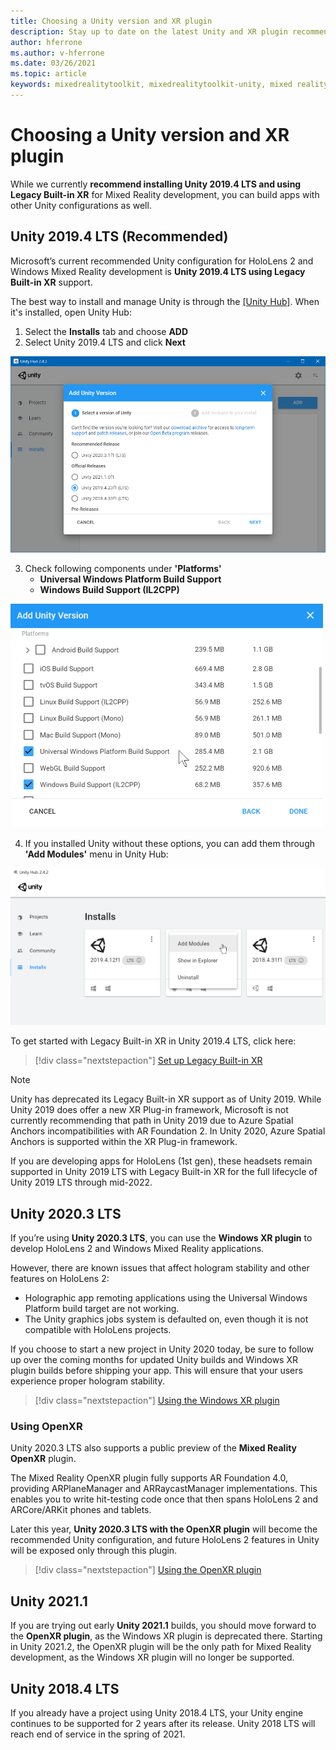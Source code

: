 ```yaml
---
title: Choosing a Unity version and XR plugin
description: Stay up to date on the latest Unity and XR plugin recommendations for HoloLens application development.
author: hferrone
ms.author: v-hferrone
ms.date: 03/26/2021
ms.topic: article
keywords: mixedrealitytoolkit, mixedrealitytoolkit-unity, mixed reality headset, windows mixed reality headset, virtual reality headset, unity
---
```


# Choosing a Unity version and XR plugin

While we currently **recommend installing Unity 2019.4 LTS and using Legacy Built-in XR** for Mixed Reality development, you can build apps with other Unity configurations as well.

## Unity 2019.4 LTS (Recommended)

Microsoft’s current recommended Unity configuration for HoloLens 2 and Windows Mixed Reality development is **Unity 2019.4 LTS using Legacy Built-in XR** support.

The best way to install and manage Unity is through the <a href="https://unity3d.com/get-unity/download" target="_blank">[Unity Hub]</a>. When it's installed, open Unity Hub:

1. Select the **Installs** tab and choose **ADD**
2. Select Unity 2019.4 LTS and click **Next**

![Unity hub instal new version](images/unity-hub-img-01.png)

3. Check following components under **'Platforms'**
    * **Universal Windows Platform Build Support** 
    * **Windows Build Support (IL2CPP)**

![Unity Universal Windows Platform Build Support option](../images/Unity_Install_Option_UWP.png)

4. If you installed Unity without these options, you can add them through **'Add Modules'** menu in Unity Hub:

![Unity Windows Build Support option](../images/Unity_Install_Option_UWP2.png)

To get started with Legacy Built-in XR in Unity 2019.4 LTS, click here:

> [!div class="nextstepaction"]
> [Set up Legacy Built-in XR](legacy-xr-support.md)

> [!NOTE]
> Unity has deprecated its Legacy Built-in XR support as of Unity 2019.  While Unity 2019 does offer a new XR Plug-in framework, Microsoft is not currently recommending that path in Unity 2019 due to Azure Spatial Anchors incompatibilities with AR Foundation 2.  In Unity 2020, Azure Spatial Anchors is supported within the XR Plug-in framework.

If you are developing apps for HoloLens (1st gen), these headsets remain supported in Unity 2019 LTS with Legacy Built-in XR for the full lifecycle of Unity 2019 LTS through mid-2022.

## Unity 2020.3 LTS 

If you’re using **Unity 2020.3 LTS**, you can use the **Windows XR plugin** to develop HoloLens 2 and Windows Mixed Reality applications.

However, there are known issues that affect hologram stability and other features on HoloLens 2: 

* Holographic app remoting applications using the Universal Windows Platform build target are not working.
* The Unity graphics jobs system is defaulted on, even though it is not compatible with HoloLens projects.

If you choose to start a new project in Unity 2020 today, be sure to follow up over the coming months for updated Unity builds and Windows XR plugin builds before shipping your app.  This will ensure that your users experience proper hologram stability.

> [!div class="nextstepaction"]
> [Using the Windows XR plugin](windows-xr-plugin.md)

### Using OpenXR

Unity 2020.3 LTS also supports a public preview of the **Mixed Reality OpenXR** plugin.

The Mixed Reality OpenXR plugin fully supports AR Foundation 4.0, providing ARPlaneManager and ARRaycastManager implementations. This enables you to write hit-testing code once that then spans HoloLens 2 and ARCore/ARKit phones and tablets. 

Later this year, **Unity 2020.3 LTS with the OpenXR plugin** will become the recommended Unity configuration, and future HoloLens 2 features in Unity will be exposed only through this plugin.

> [!div class="nextstepaction"]
> [Using the OpenXR plugin](openxr-getting-started.md)

## Unity 2021.1

If you are trying out early **Unity 2021.1** builds, you should move forward to the **OpenXR plugin**, as the Windows XR plugin is deprecated there.  Starting in Unity 2021.2, the OpenXR plugin will be the only path for Mixed Reality development, as the Windows XR plugin will no longer be supported.

## Unity 2018.4 LTS

If you already have a project using Unity 2018.4 LTS, your Unity engine continues to be supported for 2 years after its release.  Unity 2018 LTS will reach end of service in the spring of 2021.